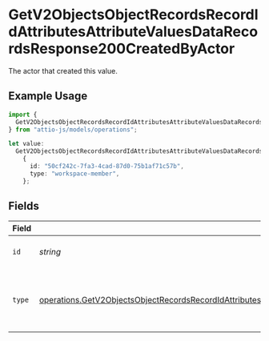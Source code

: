 # GetV2ObjectsObjectRecordsRecordIdAttributesAttributeValuesDataRecordsResponse200CreatedByActor

The actor that created this value.

## Example Usage

```typescript
import {
  GetV2ObjectsObjectRecordsRecordIdAttributesAttributeValuesDataRecordsResponse200CreatedByActor,
} from "attio-js/models/operations";

let value:
  GetV2ObjectsObjectRecordsRecordIdAttributesAttributeValuesDataRecordsResponse200CreatedByActor =
    {
      id: "50cf242c-7fa3-4cad-87d0-75b1af71c57b",
      type: "workspace-member",
    };
```

## Fields

| Field                                                                                                                                                                                                                                            | Type                                                                                                                                                                                                                                             | Required                                                                                                                                                                                                                                         | Description                                                                                                                                                                                                                                      |
| ------------------------------------------------------------------------------------------------------------------------------------------------------------------------------------------------------------------------------------------------ | ------------------------------------------------------------------------------------------------------------------------------------------------------------------------------------------------------------------------------------------------ | ------------------------------------------------------------------------------------------------------------------------------------------------------------------------------------------------------------------------------------------------ | ------------------------------------------------------------------------------------------------------------------------------------------------------------------------------------------------------------------------------------------------ |
| `id`                                                                                                                                                                                                                                             | *string*                                                                                                                                                                                                                                         | :heavy_minus_sign:                                                                                                                                                                                                                               | An ID to identify the actor.                                                                                                                                                                                                                     |
| `type`                                                                                                                                                                                                                                           | [operations.GetV2ObjectsObjectRecordsRecordIdAttributesAttributeValuesDataRecordsResponse200ApplicationJSONType](../../models/operations/getv2objectsobjectrecordsrecordidattributesattributevaluesdatarecordsresponse200applicationjsontype.md) | :heavy_minus_sign:                                                                                                                                                                                                                               | The type of actor. [Read more information on actor types here](/docs/actors).                                                                                                                                                                    |